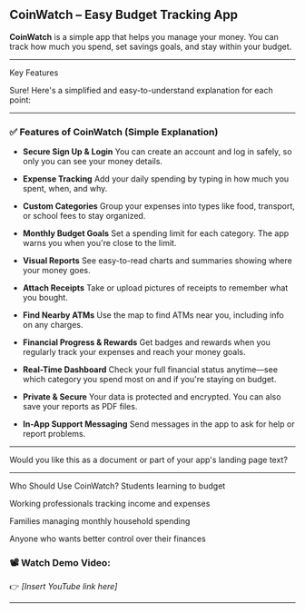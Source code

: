 

## **CoinWatch – Easy Budget Tracking App**

**CoinWatch** is a simple app that helps you manage your money. You can track how much you spend, set savings goals, and stay within your budget.

---

Key Features


Sure! Here's a simplified and easy-to-understand explanation for each point:

---

### ✅ **Features of CoinWatch (Simple Explanation)**

* **Secure Sign Up & Login**
  You can create an account and log in safely, so only you can see your money details.

* **Expense Tracking**
  Add your daily spending by typing in how much you spent, when, and why.

* **Custom Categories**
  Group your expenses into types like food, transport, or school fees to stay organized.

* **Monthly Budget Goals**
  Set a spending limit for each category. The app warns you when you're close to the limit.

* **Visual Reports**
  See easy-to-read charts and summaries showing where your money goes.

* **Attach Receipts**
  Take or upload pictures of receipts to remember what you bought.

* **Find Nearby ATMs**
  Use the map to find ATMs near you, including info on any charges.

* **Financial Progress & Rewards**
  Get badges and rewards when you regularly track your expenses and reach your money goals.

* **Real-Time Dashboard**
  Check your full financial status anytime—see which category you spend most on and if you're staying on budget.

* **Private & Secure**
  Your data is protected and encrypted. You can also save your reports as PDF files.

* **In-App Support Messaging**
  Send messages in the app to ask for help or report problems.

---

Would you like this as a document or part of your app's landing page text?


---

Who Should Use CoinWatch?
Students learning to budget

Working professionals tracking income and expenses

Families managing monthly household spending

Anyone who wants better control over their finances

### 📽️ **Watch Demo Video:**

👉 *\[Insert YouTube link here]*

---


